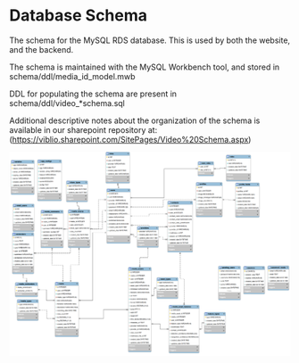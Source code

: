Database Schema
=======================

The schema for the MySQL RDS database.  This is used by both the
website, and the backend.

The schema is maintained with the MySQL Workbench tool, and stored in
schema/ddl/media_id_model.mwb

DDL for populating the schema are present in
schema/ddl/video_*schema.sql

Additional descriptive notes about the organization of the schema is
available in our sharepoint repository at: (https://viblio.sharepoint.com/SitePages/Video%20Schema.aspx)

![Schema Diagram](./ddl/schema.png)
